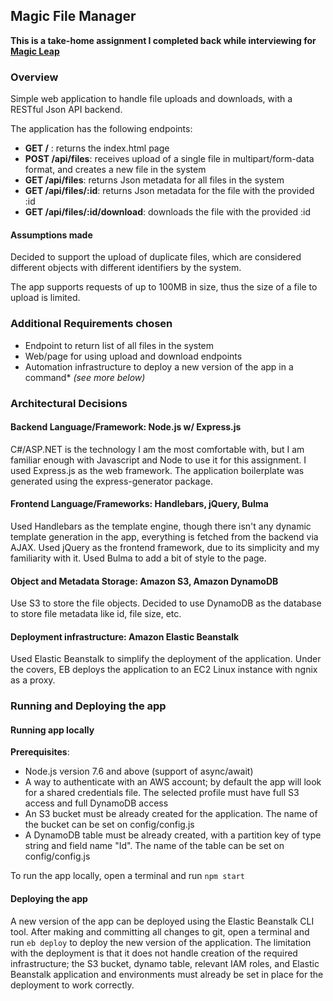 
## Magic File Manager

**This is a take-home assignment I completed back while interviewing for [Magic Leap](https://www.magicleap.com/en-us/)**

### Overview

Simple web application to handle file uploads and downloads, with a RESTful Json API backend.

The application has the following endpoints:
* **GET /** : returns the index.html page
* **POST /api/files**: receives upload of a single file in multipart/form-data format, and creates a new file in the system
* **GET /api/files**: returns Json metadata for all files in the system
* **GET /api/files/:id**: returns Json metadata for the file with the provided :id
* **GET /api/files/:id/download**: downloads the file with the provided :id

#### Assumptions made
Decided to support the upload of duplicate files, which are considered different objects with different identifiers by the system.

The app supports requests of up to 100MB in size, thus the size of a file to upload is limited.

### Additional Requirements chosen
* Endpoint to return list of all files in the system
* Web/page for using upload and download endpoints
* Automation infrastructure to deploy a new version of the app in a command* *(see more below)*

### Architectural Decisions
#### Backend Language/Framework: Node.js w/ Express.js
C#/ASP.NET is the technology I am the most comfortable with, but I am familiar enough with Javascript and Node to use it for
this assignment. I used Express.js as the web framework. The application boilerplate was generated using the 
express-generator package.

#### Frontend Language/Frameworks: Handlebars, jQuery, Bulma
Used Handlebars as the template engine, though there isn't any dynamic template generation in the app, everything is fetched from
the backend via AJAX. Used jQuery as the frontend framework, due to its simplicity and my familiarity with it. Used Bulma to 
add a bit of style to the page.

#### Object and Metadata Storage: Amazon S3, Amazon DynamoDB
Use S3 to store the file objects. Decided to use DynamoDB as the database to store file metadata like id, file size, etc.

#### Deployment infrastructure: Amazon Elastic Beanstalk
Used Elastic Beanstalk to simplify the deployment of the application. Under the covers, EB deploys the application to an EC2 Linux
instance with ngnix as a proxy.

### Running and Deploying the app
#### Running app locally
**Prerequisites**:
* Node.js version 7.6 and above (support of async/await)
* A way to authenticate with an AWS account; by default the app will look for a shared credentials file. The selected profile
must have full S3 access and full DynamoDB access
* An S3 bucket must be already created for the application. The name of the bucket can be set on config/config.js
* A DynamoDB table must be already created, with a partition key of type string and field name "Id". The name of the table can be set
on config/config.js

To run the app locally, open a terminal and run `npm start`

#### Deploying the app
A new version of the app can be deployed using the Elastic Beanstalk CLI tool. After making and committing all changes to git,
open a terminal and run `eb deploy` to deploy the new version of the application. The limitation with the deployment is that it
does not handle creation of the required infrastructure; the S3 bucket, dynamo table, relevant IAM roles, and Elastic Beanstalk
application and environments must already be set in place for the deployment to work correctly.

